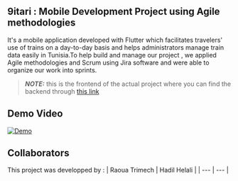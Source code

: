 ## 9itari : Mobile Development Project using Agile methodologies

It's a mobile application developed with Flutter which facilitates travelers' use of trains on a day-to-day basis and helps administrators manage train data easily in Tunisia.To help build and manage our project , we applied Agile methodologies and Scrum using Jira software and were able to organize our work into sprints. 
> **_NOTE:_**  this is the frontend of the actual project where you can find the backend through [this link](https://github.com/SoulaimakH/my-world-backend)

## Demo Video
[![Demo](./SPACY.png)](https://www.canva.com/design/DAFCMnf35ZM/c6cocVSlD4uTxjpYmhF8lA/view?utm_content=DAFCMnf35ZM&utm_campaign=designshare&utm_medium=link&utm_source=publishsharelink)

## Collaborators
This project was developped by :
| Raoua Trimech | Hadil Helali |
| --- | --- |



